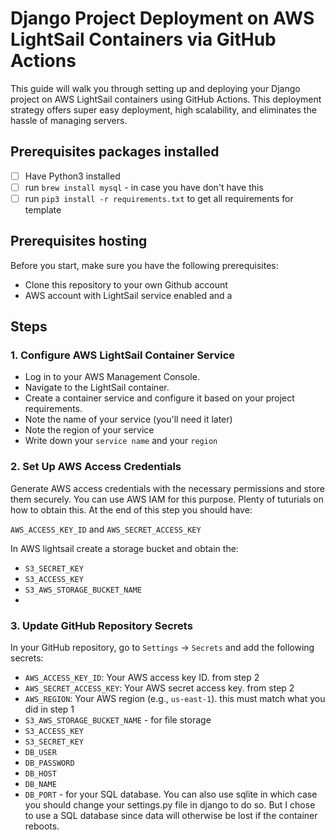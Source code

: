 # Django Project Deployment on AWS LightSail Containers via GitHub Actions

This guide will walk you through setting up and deploying your Django project on AWS LightSail containers using GitHub Actions. This deployment strategy offers super easy deployment, high scalability, and eliminates the hassle of managing servers.

## Prerequisites packages installed
- [ ] Have Python3 installed
- [ ] run `brew install mysql` - in case you have don't have this
- [ ] run `pip3 install -r requirements.txt` to get all requirements for template

## Prerequisites hosting 

Before you start, make sure you have the following prerequisites:

- Clone this repository to your own Github account
- AWS account with LightSail service enabled and a 


## Steps

### 1. Configure AWS LightSail Container Service

- Log in to your AWS Management Console.
- Navigate to the LightSail container.
- Create a container service and configure it based on your project requirements.
- Note the name of your service (you'll need it later)
- Note the region of your service
- Write down your `service name` and your `region`

### 2. Set Up AWS Access Credentials

Generate AWS access credentials with the necessary permissions and store them securely. You can use AWS IAM for this purpose.
Plenty of tuturials on how to obtain this. At the end of this step you should have: 

`AWS_ACCESS_KEY_ID` and `AWS_SECRET_ACCESS_KEY`

In AWS lightsail create a storage bucket and obtain the: 
- `S3_SECRET_KEY`
- `S3_ACCESS_KEY`
- `S3_AWS_STORAGE_BUCKET_NAME`
- 

### 3. Update GitHub Repository Secrets

In your GitHub repository, go to `Settings` -> `Secrets` and add the following secrets:

- `AWS_ACCESS_KEY_ID`: Your AWS access key ID. from step 2
- `AWS_SECRET_ACCESS_KEY`: Your AWS secret access key. from step 2
- `AWS_REGION`: Your AWS region (e.g., `us-east-1`). this must match what you did in step 1 
- `S3_AWS_STORAGE_BUCKET_NAME` - for file storage
- `S3_ACCESS_KEY` 
- `S3_SECRET_KEY`
- `DB_USER` 
- `DB_PASSWORD` 
- `DB_HOST`
- `DB_NAME`
- `DB_PORT` - for your SQL database. 
You can also use sqlite in which case you should change your settings.py file in django to do so. But I chose to use a SQL database since data will otherwise be lost if the container reboots. 
